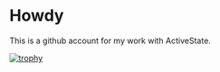 # Howdy
This is a github account for my work with ActiveState.

[![trophy](https://github-profile-trophy.vercel.app/?username=ryo-ma)](https://github.com/ryo-ma/github-profile-trophy)
